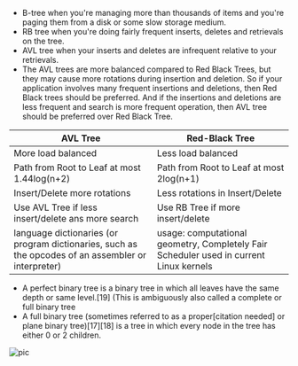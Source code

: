 * B-tree when you're managing more than thousands of items and you're paging them from a disk or some slow storage medium.
* RB tree when you're doing fairly frequent inserts, deletes and retrievals on the tree.
* AVL tree when your inserts and deletes are infrequent relative to your retrievals.
* The AVL trees are more balanced compared to Red Black Trees, but they may cause more rotations during insertion and deletion. So if your application involves many frequent insertions and deletions, then Red Black trees should be preferred. And if the insertions and deletions are less frequent and search is more frequent operation, then AVL tree should be preferred over Red Black Tree.

| AVL Tree | Red-Black Tree |
| --- | --- |
| More load balanced | Less load balanced |
| Path from Root to Leaf at most 1.44log(n+2) | Path from Root to Leaf at most 2log(n+1) | 
| Insert/Delete more rotations | Less rotations in Insert/Delete |
| Use AVL Tree if less insert/delete ans more search |  Use RB Tree if more insert/delete | 
| language dictionaries (or program dictionaries, such as the opcodes of an assembler or interpreter) | usage: computational geometry, Completely Fair Scheduler used in current Linux kernels|


* A perfect binary tree is a binary tree in which all leaves have the same depth or same level.[19] (This is ambiguously also called a complete or full binary tree
* A full binary tree (sometimes referred to as a proper[citation needed] or plane binary tree)[17][18] is a tree in which every node in the tree has either 0 or 2 children.

![pic](https://cloud.githubusercontent.com/assets/9062406/8122459/f2d87036-106e-11e5-8eb5-44623b28d69d.png)
